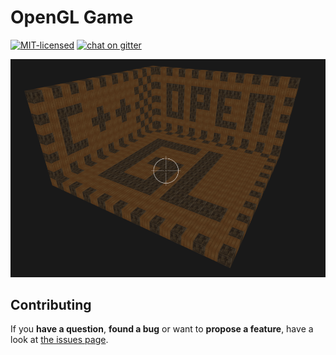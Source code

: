 # OpenGL Game

[![MIT-licensed](https://img.shields.io/github/license/pepebecker/opengl-game.svg)](https://opensource.org/licenses/MIT)
[![chat on gitter](https://badges.gitter.im/pepebecker.svg)](https://gitter.im/pepebecker)

![screen shot](screen-shot.png)

## Contributing

If you **have a question**, **found a bug** or want to **propose a feature**, have a look at [the issues page](https://github.com/pepebecker/opengl-game/issues).